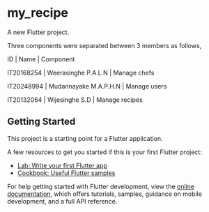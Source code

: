 # my_recipe

A new Flutter project.

Three components were separated between 3 members as follows,

ID	                          |  Name	                   | Component

IT20168254 | Weerasinghe P.A.L.N	     | Manage chefs

IT20248994 | Mudannayake  M.A.P.H.N	   | Manage users

IT20132064 | Wijesinghe S.D	           | Manage recipes


## Getting Started

This project is a starting point for a Flutter application.

A few resources to get you started if this is your first Flutter project:

- [Lab: Write your first Flutter app](https://docs.flutter.dev/get-started/codelab)
- [Cookbook: Useful Flutter samples](https://docs.flutter.dev/cookbook)

For help getting started with Flutter development, view the
[online documentation](https://docs.flutter.dev/), which offers tutorials,
samples, guidance on mobile development, and a full API reference.

